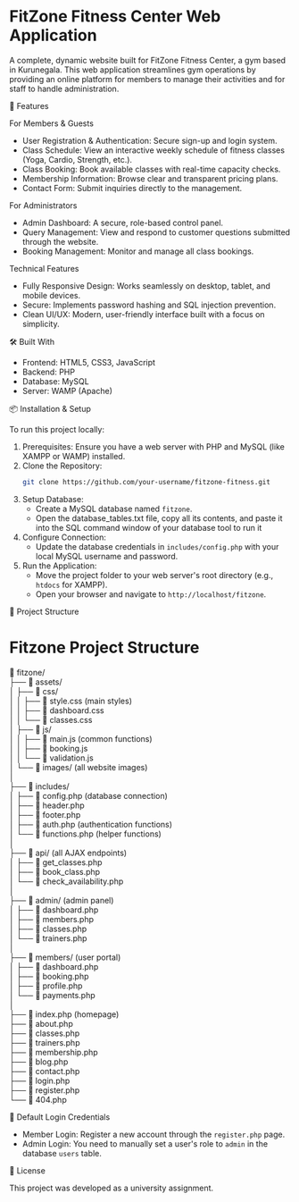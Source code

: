 
# FitZone Fitness Center Web Application

A complete, dynamic website built for FitZone Fitness Center, a gym based in Kurunegala. This web application streamlines gym operations by providing an online platform for members to manage their activities and for staff to handle administration.

🚀 Features

 For Members & Guests
*   User Registration & Authentication: Secure sign-up and login system.
*   Class Schedule: View an interactive weekly schedule of fitness classes (Yoga, Cardio, Strength, etc.).
*   Class Booking: Book available classes with real-time capacity checks.
*   Membership Information: Browse clear and transparent pricing plans.
*   Contact Form: Submit inquiries directly to the management.

 For Administrators
*   Admin Dashboard: A secure, role-based control panel.
*   Query Management: View and respond to customer questions submitted through the website.
*   Booking Management: Monitor and manage all class bookings.

 Technical Features
*   Fully Responsive Design: Works seamlessly on desktop, tablet, and mobile devices.
*   Secure: Implements password hashing and SQL injection prevention.
*   Clean UI/UX: Modern, user-friendly interface built with a focus on simplicity.

🛠️ Built With

*   Frontend: HTML5, CSS3, JavaScript
*   Backend: PHP
*   Database: MySQL
*   Server: WAMP (Apache)

📦 Installation & Setup

To run this project locally:

1.  Prerequisites: Ensure you have a web server with PHP and MySQL (like XAMPP or WAMP) installed.
2.  Clone the Repository:
    ```bash
    git clone https://github.com/your-username/fitzone-fitness.git
    ```
3.  Setup Database:
    *   Create a MySQL database named `fitzone`.
    *   Open the database_tables.txt file, copy all its contents, and paste it into the SQL command window of your database tool to run it
4.  Configure Connection:
    *   Update the database credentials in `includes/config.php` with your local MySQL username and password.
5.  Run the Application:
    *   Move the project folder to your web server's root directory (e.g., `htdocs` for XAMPP).
    *   Open your browser and navigate to `http://localhost/fitzone`.

📁 Project Structure

# Fitzone Project Structure

📂 fitzone/  
├── 📂 assets/  
│   ├── 📂 css/  
│   │   ├── 📄 style.css (main styles)  
│   │   ├── 📄 dashboard.css  
│   │   └── 📄 classes.css  
│   ├── 📂 js/  
│   │   ├── 📄 main.js (common functions)  
│   │   ├── 📄 booking.js  
│   │   └── 📄 validation.js  
│   └── 📂 images/ (all website images)  
│  
├── 📂 includes/  
│   ├── 📄 config.php (database connection)  
│   ├── 📄 header.php  
│   ├── 📄 footer.php  
│   ├── 📄 auth.php (authentication functions)  
│   └── 📄 functions.php (helper functions)  
│  
├── 📂 api/ (all AJAX endpoints)  
│   ├── 📄 get_classes.php  
│   ├── 📄 book_class.php  
│   └── 📄 check_availability.php  
│  
├── 📂 admin/ (admin panel)  
│   ├── 📄 dashboard.php  
│   ├── 📄 members.php  
│   ├── 📄 classes.php  
│   └── 📄 trainers.php  
│  
├── 📂 members/ (user portal)  
│   ├── 📄 dashboard.php  
│   ├── 📄 booking.php  
│   ├── 📄 profile.php  
│   └── 📄 payments.php  
│  
├── 📄 index.php (homepage)  
├── 📄 about.php  
├── 📄 classes.php  
├── 📄 trainers.php  
├── 📄 membership.php  
├── 📄 blog.php  
├── 📄 contact.php  
├── 📄 login.php  
├── 📄 register.php  
└── 📄 404.php  


👥 Default Login Credentials

*   Member Login: Register a new account through the `register.php` page.
*   Admin Login: You need to manually set a user's role to `admin` in the database `users` table.

📄 License

This project was developed as a university assignment.
